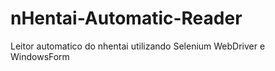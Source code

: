 # nHentai-Automatic-Reader
Leitor automatico do nhentai utilizando Selenium WebDriver e WindowsForm

